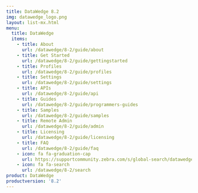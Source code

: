 ```yaml
---
title: DataWedge 8.2
img: datawedge_logo.png
layout: list-mx.html
menu:
  title: DataWedge
  items:
    - title: About
      url: /datawedge/8-2/guide/about
    - title: Get Started
      url: /datawedge/8-2/guide/gettingstarted
    - title: Profiles
      url: /datawedge/8-2/guide/profiles
    - title: Settings
      url: /datawedge/8-2/guide/settings
    - title: APIs
      url: /datawedge/8-2/guide/api
    - title: Guides
      url: /datawedge/8-2/guide/programmers-guides
    - title: Samples
      url: /datawedge/8-2/guide/samples
    - title: Remote Admin
      url: /datawedge/8-2/guide/admin
    - title: Licensing
      url: /datawedge/8-2/guide/licensing
    - title: FAQ
      url: /datawedge/8-2/guide/faq
    - icon: fa fa-graduation-cap
      url: https://supportcommunity.zebra.com/s/global-search/datawedge?language=en_US
    - icon: fa fa-search
      url: /datawedge/8-2/search
product: DataWedge
productversion: '8.2'
---
```


